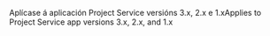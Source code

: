 <span data-ttu-id="6336d-101">Aplícase á aplicación Project Service versións 3.x, 2.x e 1.x</span><span class="sxs-lookup"><span data-stu-id="6336d-101">Applies to Project Service app versions 3.x, 2.x, and 1.x</span></span>
